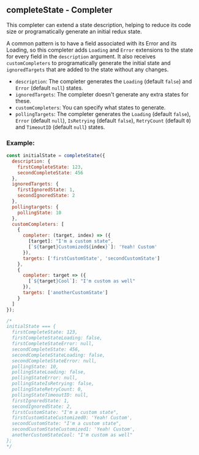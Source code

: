 ## completeState - Completer

This completer can extend a state description, helping to reduce its code size or programatically generate an initial redux state.

A common pattern is to have a field associated with its Error and its Loading, so this completer adds `Loading` and `Error` extensions to the state for every field in the `description` argument. It also receives `customCompleters` to programatically generate the initial state and `ignoredTargets` that are added to the state without any changes.

* `description`: The completer generates the `Loading` (default `false`) and `Error` (default `null`) states.
* `ignoredTargets`: The completer doesn't generate any extra states for these.
* `customCompleters`: You can specify what states to generate.
* `pollingTargets`: The completer generates the `Loading` (default `false`), `Error` (default `null`), `IsRetrying` (default `false`), `RetryCount` (default `0`) and `TimeoutID` (default `null`) states.


### Example:
```js
const initialState = completeState({
  description: {
    firstCompleteState: 123,
    secondCompleteState: 456
  },
  ignoredTargets: {
    firstIgnoredState: 1,
    secondIgnoredState: 2
  },
  pollingtargets: {
    pollingState: 10
  },
  customCompleters: [
    {
      completer: (target, index) => ({
        [target]: "I'm a custom state",
        [`${target}Customized${index}`]: 'Yeah! Custom'
      }),
      targets: ['firstCustomState', 'secondCustomState']
    },
    {
      completer: target => ({
        [`${target}Cool`]: "I'm custom as well"
      }),
      targets: ['anotherCustomState']
    }
  ]
});

/*
initialState === {
  firstCompleteState: 123,
  firstCompleteStateLoading: false,
  firstCompleteStateError: null,
  secondCompleteState: 456,
  secondCompleteStateLoading: false,
  secondCompleteStateError: null,
  pollingState: 10,
  pollingStateLoading: false,
  pollingStateError: null,
  pollingStateIsRetrying: false,
  pollingStateRetryCount: 0,
  pollingStateTimeoutID: null,
  firstIgnoredState: 1,
  secondIgnoredState: 2,
  firstCustomState: "I'm a custom state",
  firstCustomStateCustomized0: 'Yeah! Custom',
  secondCustomState: "I'm a custom state",
  secondCustomStateCustomized1: 'Yeah! Custom',
  anotherCustomStateCool: "I'm custom as well"
};
*/
```
